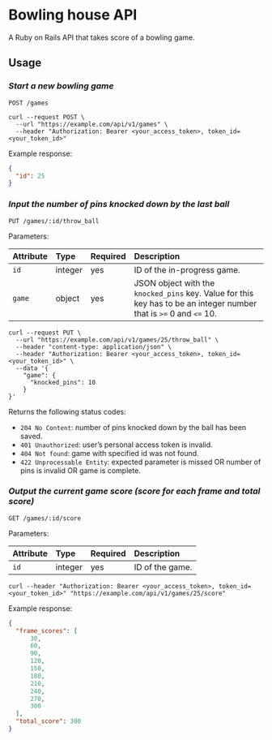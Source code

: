 # Bowling house API

A Ruby on Rails API that takes score of a bowling game.

## Usage

### _Start a new bowling game_

```plaintext
POST /games
```

```shell
curl --request POST \
  --url "https://example.com/api/v1/games" \
  --header "Authorization: Bearer <your_access_token>, token_id=<your_token_id>"
```

Example response:

```json
{
  "id": 25
}
```

### _Input the number of pins knocked down by the last ball_

```plaintext
PUT /games/:id/throw_ball
```

Parameters:

| Attribute | Type    | Required |  Description                   |
| :---------|:--------|:---------|:-------------------------------|
| `id`      | integer | yes      | ID of the in-progress game.    |
| `game`    | object  | yes      | JSON object with the `knocked_pins` key. Value for this key has to be an integer number that is `>=` 0 and `<=` 10. |

```shell
curl --request PUT \
  --url "https://example.com/api/v1/games/25/throw_ball" \
  --header "content-type: application/json" \
  --header "Authorization: Bearer <your_access_token>, token_id=<your_token_id>" \
  --data '{
    "game": {
      "knocked_pins": 10
    }
}'
```

Returns the following status codes:

- `204 No Content`: number of pins knocked down by the ball has been saved.
- `401 Unauthorized`: user’s personal access token is invalid.
- `404 Not found`: game with specified id was not found.
- `422 Unprocessable Entity`: expected parameter is missed OR number of pins is invalid OR game is complete.

### _Output the current game score (score for each frame and total score)_

```plaintext
GET /games/:id/score
```

Parameters:

| Attribute | Type    | Required |  Description    |
| :---------|:--------|:---------|:----------------|
| `id`      | integer | yes      | ID of the game. |

```shell
curl --header "Authorization: Bearer <your_access_token>, token_id=<your_token_id>" "https://example.com/api/v1/games/25/score"
```

Example response:

```json
{
  "frame_scores": [
      30,
      60,
      90,
      120,
      150,
      180,
      210,
      240,
      270,
      300
  ],
  "total_score": 300
}
```
